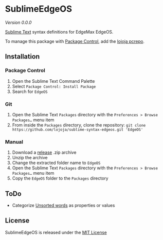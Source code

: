 SublimeEdgeOS
=============

*Version 0.0.0*

[Sublime Text](https://www.sublimetext.com) syntax definitions for EdgeMax EdgeOS.

To manage this package with [Package Control](https://packagecontrol.io), add the [lojoja pcrepo](https://github.com/lojoja/sublime-pcrepo).


Installation
------------

### Package Control
1. Open the Sublime Text Command Palette
2. Select `Package Control: Install Package`
3. Search for `EdgeOS`


### Git
1. Open the Sublime Text `Packages` directory with the `Preferences > Browse Packages…` menu item
2. From inside the `Packages` directory, clone the repository:
`git clone https://github.com/lojoja/sublime-syntax-edgeos.git 'EdgeOS'`


### Manual
1. Download a [release](https://github.com/lojoja/sublime-syntax-edgeos/releases) .zip archive
2. Unzip the archive
3. Change the extracted folder name to `EdgeOS`
4. Open the Sublime Text `Packages` directory with the `Preferences > Browse Packages…` menu item
5. Copy the `EdgeOS` folder to the `Packages` directory


ToDo
----

- Categorize [Unsorted words](./lang/unsorted.txt) as properties or values


License
-------

SublimeEdgeOS is released under the [MIT License](./LICENSE)
